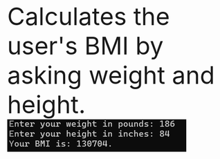 <br><span style="font-size:4em;">Calculates the user's BMI by asking weight and height.</span> </br>
<img src="image.png">